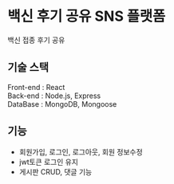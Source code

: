 # 백신 후기 공유 SNS 플랫폼
백신 접종 후기 공유 

## 기술 스택 
Front-end : React  
Back-end : Node.js, Express  
DataBase : MongoDB, Mongoose  

## 기능 
- 회원가입, 로그인, 로그아웃, 회원 정보수정
- jwt토큰 로그인 유지 
- 게시판 CRUD, 댓글 기능

